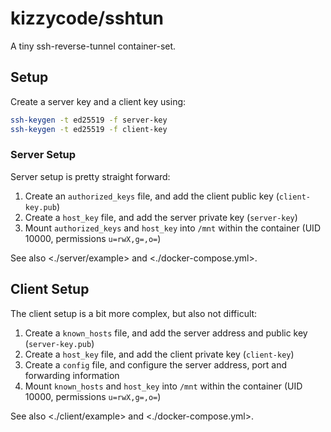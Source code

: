 # kizzycode/sshtun
A tiny ssh-reverse-tunnel container-set.

## Setup
Create a server key and a client key using:
```sh
ssh-keygen -t ed25519 -f server-key
ssh-keygen -t ed25519 -f client-key
```

### Server Setup
Server setup is pretty straight forward:
1. Create an `authorized_keys` file, and add the client public key (`client-key.pub`)
2. Create a `host_key` file, and add the server private key (`server-key`)
3. Mount `authorized_keys` and `host_key` into `/mnt` within the container (UID 10000, permissions `u=rwX,g=,o=`)

See also <./server/example> and <./docker-compose.yml>.

## Client Setup
The client setup is a bit more complex, but also not difficult:
1. Create a `known_hosts` file, and add the server address and public key (`server-key.pub`)
2. Create a `host_key` file, and add the client private key (`client-key`)
3. Create a `config` file, and configure the server address, port and forwarding information
3. Mount `known_hosts` and `host_key` into `/mnt` within the container (UID 10000, permissions `u=rwX,g=,o=`)

See also <./client/example> and <./docker-compose.yml>.
